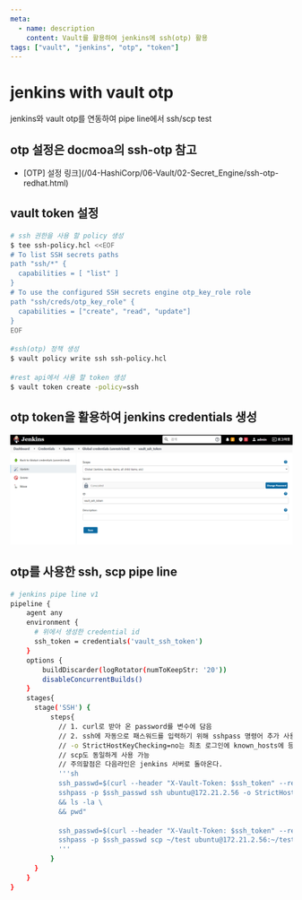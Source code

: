 ```yaml
---
meta:
  - name: description
    content: Vault를 활용하여 jenkins에 ssh(otp) 활용
tags: ["vault", "jenkins", "otp", "token"]
---
```

# jenkins with vault otp
jenkins와 vault otp를 연동하여 pipe line에서 ssh/scp test

## otp 설정은 docmoa의 ssh-otp 참고
- [OTP] 설정 링크](/04-HashiCorp/06-Vault/02-Secret_Engine/ssh-otp-redhat.html)

## vault token 설정
```bash
# ssh 권한을 사용 할 policy 생성
$ tee ssh-policy.hcl <<EOF
# To list SSH secrets paths
path "ssh/*" {
  capabilities = [ "list" ]
}
# To use the configured SSH secrets engine otp_key_role role
path "ssh/creds/otp_key_role" {
  capabilities = ["create", "read", "update"]
}
EOF

#ssh(otp) 정책 생성
$ vault policy write ssh ssh-policy.hcl

#rest api에서 사용 할 token 생성
$ vault token create -policy=ssh
```

## otp token을 활용하여 jenkins credentials 생성
![](./image/vault_jenkins_token.png)

## otp를 사용한 ssh, scp pipe line
``` bash
# jenkins pipe line v1
pipeline {
    agent any
    environment {
      # 위에서 생성한 credential id
      ssh_token = credentials('vault_ssh_token')
    }
    options {
        buildDiscarder(logRotator(numToKeepStr: '20'))
        disableConcurrentBuilds()
    }
    stages{   
      stage('SSH') {
          steps{
            // 1. curl로 받아 온 password를 변수에 담음
            // 2. ssh에 자동으로 패스워드를 입력하기 위해 sshpass 명령어 추가 사용 
            // -o StrictHostKeyChecking=no는 최초 로그인에 known_hosts에 등록하는 문구 무시
            // scp도 동일하게 사용 가능
            // 주의할점은 다음라인은 jenkins 서버로 돌아온다.
            '''sh
            ssh_passwd=$(curl --header "X-Vault-Token: $ssh_token" --request POST --data '{"ip": "172.21.2.56"}' http://172.21.2.50:8200/v1/ssh/creds/otp_key_role  | jq ".data.key" | tr -d '""')
            sshpass -p $ssh_passwd ssh ubuntu@172.21.2.56 -o StrictHostKeyChecking=no "cd /usr/local \
            && ls -la \
            && pwd"

            ssh_passwd=$(curl --header "X-Vault-Token: $ssh_token" --request POST --data '{"ip": "172.21.2.56"}' http://172.21.2.50:8200/v1/ssh/creds/otp_key_role  | jq ".data.key" | tr -d '""')
            sshpass -p $ssh_passwd scp ~/test ubuntu@172.21.2.56:~/test -o StrictHostKeyChecking=no
            '''
          }
      }
    }
}
```